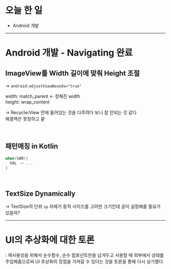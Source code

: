 # 오늘 한 일
- Android 개발

---

# Android 개발 - Navigating 완료
## **ImageView를 Width 길이에 맞춰 Height 조절**

→ `android:adjustViewBounds="true"`

width: match_parent ← 정해진 width  
height: wrap_content

→ RecyclerView 안에 들어있는 것을 다루려다 보니 잘 안되는 것 같다  
해결책은 못정하고 끝

<br/>

## 패턴매칭 in Kotlin

```kotlin
when(VAR){
  VAL -> ...
}
```

<br/>

## TextSize Dynamically
-> TextSize의 단위 `sp` 자체가 동적 사이즈를 고려한 크기인데 굳이 설정해줄 필요가 있을까?

---

# UI의 추상화에 대한 토론
: 재사용성을 위해서 순수함수, 순수 컴포넌트만을 남겨두고 사용할 때 외부에서 상태를 주입해줌으로써 UI 추상화의 장점을 가져갈 수 있다는 것을 토론을 통해 다시 상기했다
